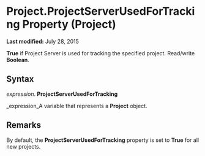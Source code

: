 
# Project.ProjectServerUsedForTracking Property (Project)

 **Last modified:** July 28, 2015

 **True** if Project Server is used for tracking the specified project. Read/write **Boolean**.

## Syntax

 _expression_. **ProjectServerUsedForTracking**

 _expression_A variable that represents a  **Project** object.


## Remarks

By default, the  **ProjectServerUsedForTracking** property is set to **True** for all new projects.

